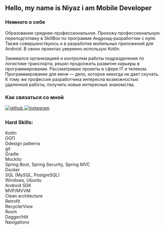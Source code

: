 ## Hello, my name is Niyaz i am Mobile Developer  
  


### Немного о себе  
Образование среднее-профессиональное. Прохожу профессиональную переподготовку в SkillBox по программе Андроид-разработчик с нуля. Также совершенствуюсь и в разработке мобильных приложений для Android. В своих проектах уверенно использую Kotlin.

Занимался организацией и контролем работы подразделения по логистике транспорта, решил продолжить развитие карьеры в программировании. Рассматриваю проекты в сфере IT и телеком. Программирование для меня — дело, которое никогда не дает скучать. К тому же профессия разработчика интересна возможностью удаленной работы, получить новые интересные знакомства.  
  



### Как связаться со мной   
<a href="https://github.com/https://github.com/Logal2" target="_blank">
<img src=https://img.shields.io/badge/github-%2324292e.svg?&style=for-the-badge&logo=github&logoColor=white alt=github style="margin-bottom: 5px;" />
</a>
<a href="https://instagram.com/Niyazkas" target="_blank">
<img src=https://img.shields.io/badge/instagram-%23000000.svg?&style=for-the-badge&logo=instagram&logoColor=white alt=instagram style="margin-bottom: 5px;" />
</a>  
  

<br/>  


### Hard Skills:
Kotlin  <br />
ООП <br />
Ddesign patterns <br />
git <br />
Gradle <br />
Mockito <br />
Spring Boot, Spring Security, Spring MVC <br />
Docker <br />
SQL (MySQL, PostgreSQL) <br />
Windows, Ubuntu <br />
Android SDK <br />
MVP/MVVM <br />
Clean architecture <br />
Retrofit <br />
RecyclerView <br /> 
Room <br />
Dagger/Hilt <br /> 
Navigationx  <br />


